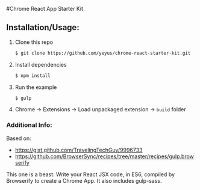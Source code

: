 #Chrome React App Starter Kit

## Installation/Usage:

1. Clone this repo
    ```bash
    $ git clone https://github.com/yeyus/chrome-react-starter-kit.git
    ```

2. Install dependencies
    ```bash
    $ npm install
    ```

3. Run the example
    ```bash
    $ gulp
    ```

4. Chrome -> Extensions -> Load unpackaged extension -> ```build``` folder

### Additional Info:

Based on:
 * https://gist.github.com/TravelingTechGuy/9996733
 * https://github.com/BrowserSync/recipes/tree/master/recipes/gulp.browserify

This one is a beast. Write your React JSX code, in ES6, compiled by Browserify to create a Chrome App. It also includes gulp-sass.